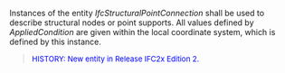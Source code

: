 Instances of the entity _IfcStructuralPointConnection_ shall be used to describe structural nodes or point supports. All values defined by _AppliedCondition_ are given within the local coordinate system, which is defined by this instance.

> <font color="#0000FF" size="-1"> HISTORY: New entity in Release IFC2x
		  Edition 2. </font>
>